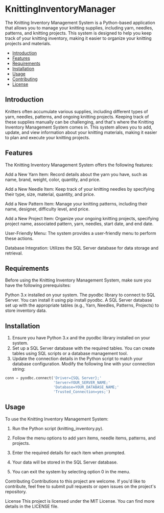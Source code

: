 # KnittingInventoryManager

The Knitting Inventory Management System is a Python-based application that allows you to manage your knitting supplies, including yarn, needles, patterns, and knitting projects. This system is designed to help you keep track of your knitting inventory, making it easier to organize your knitting projects and materials.


- [Introduction](#introduction)
- [Features](#features)
- [Requirements](#requirements)
- [Installation](#installation)
- [Usage](#usage)
- [Contributing](#contributing)
- [License](#license)

## Introduction

Knitters often accumulate various supplies, including different types of yarn, needles, patterns, and ongoing knitting projects. Keeping track of these supplies manually can be challenging, and that's where the Knitting Inventory Management System comes in. This system allows you to add, update, and view information about your knitting materials, making it easier to plan and execute your knitting projects.

## Features

The Knitting Inventory Management System offers the following features:

Add a New Yarn Item: Record details about the yarn you have, such as name, brand, weight, color, quantity, and price.

Add a New Needle Item: Keep track of your knitting needles by specifying their type, size, material, quantity, and price.

Add a New Pattern Item: Manage your knitting patterns, including their name, designer, difficulty level, and price.

Add a New Project Item: Organize your ongoing knitting projects, specifying project name, associated pattern, yarn, needles, start date, and end date.

User-Friendly Menu: The system provides a user-friendly menu to perform these actions.

Database Integration: Utilizes the SQL Server database for data storage and retrieval.

## Requirements

Before using the Knitting Inventory Management System, make sure you have the following prerequisites:

Python 3.x installed on your system.
The pyodbc library to connect to SQL Server. You can install it using pip install pyodbc.
A SQL Server database set up with the appropriate tables (e.g., Yarn, Needles, Patterns, Projects) to store inventory data. 

## Installation

1. Ensure you have Python 3.x and the pyodbc library installed on your system.
2. Set up a SQL Server database with the required tables. You can create tables using SQL scripts or a database management tool.
3. Update the connection details in the Python script to match your database configuration. Modify the following line with your connection string:

```python
conn = pyodbc.connect('Driver={SQL Server};'
                      'Server=YOUR_SERVER_NAME;'
                      'Database=YOUR_DATABASE_NAME;'
                      'Trusted_Connection=yes;')
```

## Usage

To use the Knitting Inventory Management System:

1. Run the Python script (knitting_inventory.py).

2. Follow the menu options to add yarn items, needle items, patterns, and projects.

3. Enter the required details for each item when prompted.

4. Your data will be stored in the SQL Server database.

5. You can exit the system by selecting option 0 in the menu.

Contributing
Contributions to this project are welcome. If you'd like to contribute, feel free to submit pull requests or open issues on the project's repository.

License
This project is licensed under the MIT License. You can find more details in the LICENSE file.
